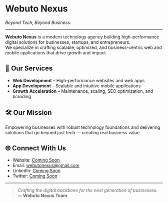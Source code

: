 # Webuto Nexus

*Beyond Tech, Beyond Business.*

---

**Webuto Nexus** is a modern technology agency building high-performance digital solutions for businesses, startups, and entrepreneurs.  
We specialize in crafting scalable, optimized, and business-centric web and mobile applications that drive growth and impact.

## 🚀 Our Services
- **Web Development** – High-performance websites and web apps
- **App Development** – Scalable and intuitive mobile applications
- **Growth Acceleration** – Maintenance, scaling, SEO optimization, and branding

## 🛠️ Our Mission
Empowering businesses with robust technology foundations and delivering solutions that go beyond just tech — creating real business value.

## 🌐 Connect With Us
- Website: [Coming Soon](#)
- Email: [webutonexus@gmail.com](mailto:webutonexus@gmail.com)
- LinkedIn: [Coming Soon](#)
- Twitter: [Coming Soon](#)

---

> *Crafting the digital backbone for the next generation of businesses.*  
> **— Webuto Nexus Team**
